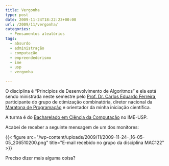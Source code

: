 ```yaml
---
title: Vergonha
type: post
date: 2009-11-24T18:22:23+00:00
url: /2009/11/vergonha/
categories:
  - Pensamentos aleatórios
tags:
  - absurdo
  - administração
  - computação
  - empreendedorismo
  - ime
  - usp
  - vergonha

---
```

O disciplina é “Princípios de Desenvolvimento de Algoritmos” e ela está sendo ministrada neste semestre pelo [Prof. Dr. Carlos Eduardo Ferreira][1], participante do grupo de otimização combinatória, diretor nacional da [Maratona de Programação][2] e orientador da minha iniciação científica.

A turma é do [Bacharelado em Ciência da Computação][3] no IME-USP.

Acabei de receber a seguinte mensagem de um dos monitores:

{{< figure src="/wp-content/uploads/2009/11/2009-11-24-_16-05-05_206510200.png" title="E-mail recebido no grupo da disciplina MAC122" >}}

Preciso dizer mais alguma coisa?

 [1]: http://www.ime.usp.br/~cef/
 [2]: http://maratona.ime.usp.br/
 [3]: /2009/03/bacharelado-em-ciencia-da-computacao/
 [4]: http://twitpic.com/qrs7g

